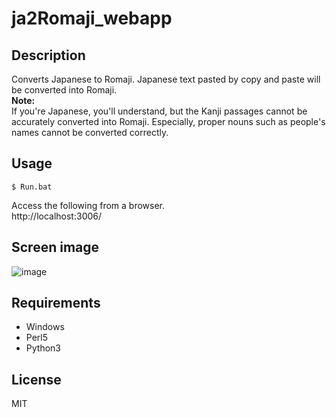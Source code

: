 # ja2Romaji_webapp 

## Description  
Converts Japanese to Romaji. Japanese text pasted by copy and paste will be converted into Romaji.    
**Note:**  
If you're Japanese, you'll understand, but the Kanji passages cannot be accurately converted into Romaji. Especially, proper nouns such as people's names cannot be converted correctly.  
  
## Usage
```
$ Run.bat
```

Access the following from a browser.</br>
http://localhost:3006/

## Screen image  
![image](https://user-images.githubusercontent.com/10069642/83610184-100cdd00-a5ba-11ea-898a-82aaba8fc1d8.png)

## Requirements
- Windows
- Perl5
- Python3

## License
MIT
